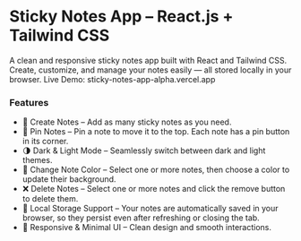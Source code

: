 # Sticky Notes App – React.js + Tailwind CSS
A clean and responsive sticky notes app built with React and Tailwind CSS. Create, customize, and manage your notes easily — all stored locally in your browser.
Live Demo: sticky-notes-app-alpha.vercel.app

### Features
- 📝 Create Notes – Add as many sticky notes as you need.
- 📌 Pin Notes – Pin a note to move it to the top. Each note has a pin button in its corner.
- 🌗 Dark & Light Mode – Seamlessly switch between dark and light themes.
- 🎨 Change Note Color – Select one or more notes, then choose a color to update their background.
- ❌ Delete Notes – Select one or more notes and click the remove button to delete them.
- 💾 Local Storage Support – Your notes are automatically saved in your browser, so they persist even after refreshing or closing the tab.
- 🔀 Responsive & Minimal UI – Clean design and smooth interactions.
